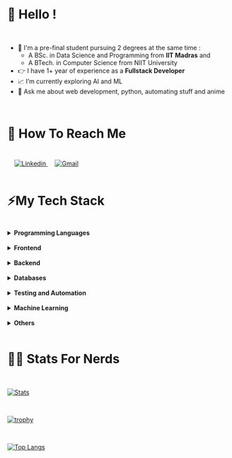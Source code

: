 # 👋 Hello !

<br>

- 📗 I'm a pre-final student pursuing 2 degrees at the same time :
  - A BSc. in Data Science and Programming from **IIT Madras** and
  - A BTech. in Computer Science from NIIT University
- 👉 I have 1+ year of experience as a **Fullstack Developer**
- 📈 I’m currently exploring AI and ML 
- 💬 Ask me about web development, python, automating stuff and anime

<br>

# 📲 How To Reach Me

<br>

<a href="www.linkedin.com/in/s-vishvam">
    <img style="margin: 0.4rem 0rem 0rem 1rem;" src="https://img.shields.io/badge/linkedin-%230077B5.svg?style=for-the-badge&logo=linkedin&logoColor=white" alt="Linkedin">
</a>
<a href="mailto:s.vishvam1025@gmail.com">
    <img style="margin: 0.4rem 0rem 0rem 1rem;" src="https://img.shields.io/badge/Gmail-D14836?style=for-the-badge&logo=gmail&logoColor=white" alt="Gmail">
</a>

<br>
<br>

# ⚡My Tech Stack 

<br>

<details>
    <summary><b>Programming Languages</b></summary>
    <div>
        <img style="margin: 0.4rem 0rem 0rem 1rem;" src="https://img.shields.io/badge/python-3670A0?style=for-the-badge&logo=python&logoColor=ffdd54" alt="Python">
        <img style="margin: 0.4rem 0rem 0rem 1rem;" src="https://img.shields.io/badge/c++-%2300599C.svg?style=for-the-badge&logo=c%2B%2B&logoColor=white" alt="C++">
        <img style="margin: 0.4rem 0rem 0rem 1rem;" src="https://img.shields.io/badge/java-%23ED8B00.svg?style=for-the-badge&logo=java&logoColor=white" alt="Java">
        <img style="margin: 0.4rem 0rem 0rem 1rem;" src="https://img.shields.io/badge/javascript-%23323330.svg?style=for-the-badge&logo=javascript&logoColor=%23F7DF1E" alt="Javascript">
        <img style="margin: 0.4rem 0rem 0rem 1rem;" src="https://img.shields.io/badge/shell_script-%23121011.svg?style=for-the-badge&logo=gnu-bash&logoColor=white" alt="Bash">
    </div>
</details>

<br>

<details>
    <summary><b>Frontend</b></summary>
    <ul>
        <li style="list-style: none; margin: 1rem 0rem 0rem 0rem;">
            <details>
                <summary><b>Markup, Templating and Styling</b></summary>
                <div>
                    <img style="margin: 0.4rem 0rem 0rem 1rem;" src="https://img.shields.io/badge/HTML5-E34F26?style=for-the-badge&logo=html5&logoColor=white" alt="HTML5">
                    <img style="margin: 0.4rem 0rem 0rem 1rem;" src="https://img.shields.io/badge/CSS3-1572B6?style=for-the-badge&logo=css3&logoColor=white" alt="CSS3">
                    <img style="margin: 0.4rem 0rem 0rem 1rem;" src="https://img.shields.io/badge/SASS-hotpink.svg?style=for-the-badge&logo=SASS&logoColor=white" alt="SASS">
                    <img style="margin: 0.4rem 0rem 0rem 1rem;" src="https://img.shields.io/badge/bootstrap-%23563D7C.svg?style=for-the-badge&logo=bootstrap&logoColor=white">
                    <img style="margin: 0.4rem 0rem 0rem 1rem;" src="https://img.shields.io/badge/tailwindcss-%2338B2AC.svg?style=for-the-badge&logo=tailwind-css&logoColor=white" alt="TailwindCSS">
                    <img style="margin: 0.4rem 0rem 0rem 1rem;" src="https://img.shields.io/badge/Markdown-000000?style=for-the-badge&logo=markdown&logoColor=white" alt="Markdown">
                    <img style="margin: 0.4rem 0rem 0rem 1rem;" src="https://img.shields.io/badge/latex-%23008080.svg?style=for-the-badge&logo=latex&logoColor=white" alt="LaTeX">
                    <img style="margin: 0.4rem 0rem 0rem 1rem;" src="https://img.shields.io/badge/Pug-FFF?style=for-the-badge&logo=pug&logoColor=A86454" alt="Pug Template">
                    <img style="margin: 0.4rem 0rem 0rem 1rem;" src="https://img.shields.io/badge/jinja-white.svg?style=for-the-badge&logo=jinja&logoColor=black" alt="Jinja Template">
                </div>
                <br>
            </details>
        </li>
        <li style="list-style: none; margin: 1rem 0rem 0rem 0rem;">
            <details>
                <summary><b>JavaScript Frameworks</b></summary>
                <div>        
                    <img style="margin: 0.4rem 0rem 0rem 1rem;" src="https://img.shields.io/badge/jquery-%230769AD.svg?style=for-the-badge&logo=jquery&logoColor=white" alt="jQuery">
                    <img style="margin: 0.4rem 0rem 0rem 1rem;" src="https://img.shields.io/badge/React-20232A?style=for-the-badge&logo=react&logoColor=61DAFB" alt="React">
                    <img style="margin: 0.4rem 0rem 0rem 1rem;" src="https://img.shields.io/badge/React_Router-CA4245?style=for-the-badge&logo=react-router&logoColor=white" alt="React Router">
                    <img style="margin: 0.4rem 0rem 0rem 1rem;" src="https://img.shields.io/badge/Vue.js-35495E?style=for-the-badge&logo=vuedotjs&logoColor=4FC08D" alt="Vue">
                    <img style="margin: 0.4rem 0rem 0rem 1rem;" src="https://img.shields.io/badge/Redux-593D88?style=for-the-badge&logo=redux&logoColor=white" alt="Redux">
                    <img style="margin: 0.4rem 0rem 0rem 1rem;" src="https://img.shields.io/badge/Socket.io-black?style=for-the-badge&logo=socket.io&badgeColor=010101">
                    <img style="margin: 0.4rem 0rem 0rem 1rem;" src="https://img.shields.io/badge/Babel-F9DC3e?style=for-the-badge&logo=babel&logoColor=black" alt="Babel">
                </div>
            </details>
        </li>
        <li style="list-style: none; margin: 1rem 0rem 0rem 0rem;">
            <details>
                <summary><b>Libraries</b></summary>
                <div>        
                    <img style="margin: 0.4rem 0rem 0rem 1rem;" src="https://img.shields.io/badge/p5%20js-ED225D?style=for-the-badge&logo=p5dotjs&logoColor=white" alt="p5.js">
                    <img style="margin: 0.4rem 0rem 0rem 1rem;" src="https://img.shields.io/badge/chart.js-F5788D.svg?style=for-the-badge&logo=chart.js&logoColor=white" alt="Chart.js">
                </div>
            </details>
        </li>
    </ul>
</details>

<br>

<details>
    <summary><b>Backend</b></summary>
    <div>
        <img style="margin: 0.4rem 0rem 0rem 1rem;" src="https://img.shields.io/badge/node.js-6DA55F?style=for-the-badge&logo=node.js&logoColor=white" alt="Node.js">
        <img style="margin: 0.4rem 0rem 0rem 1rem;" src="https://img.shields.io/badge/express.js-%23404d59.svg?style=for-the-badge&logo=express&logoColor=%2361DAFB" alt="Express.js">
        <img style="margin: 0.4rem 0rem 0rem 1rem;" src="https://img.shields.io/badge/flask-%23000.svg?style=for-the-badge&logo=flask&logoColor=white" alt="Flask">
        <img style="margin: 0.4rem 0rem 0rem 1rem;" src="https://img.shields.io/badge/gunicorn-%298729.svg?style=for-the-badge&logo=gunicorn&logoColor=white" alt="Gunicorn">
    </div>
</details>

<br>
    
<details>
    <summary><b>Databases</b></summary>
    <div>
        <img style="margin: 0.4rem 0rem 0rem 1rem;" src="https://img.shields.io/badge/MongoDB-%234ea94b.svg?style=for-the-badge&logo=mongodb&logoColor=white" alt="MongoDB">
        <img style="margin: 0.4rem 0rem 0rem 1rem;" src="https://img.shields.io/badge/postgres-%23316192.svg?style=for-the-badge&logo=postgresql&logoColor=white" alt="PostgreSQL">
        <img style="margin: 0.4rem 0rem 0rem 1rem;" src="https://img.shields.io/badge/sqlite-%2307405e.svg?style=for-the-badge&logo=sqlite&logoColor=white" alt="SQLite">
        <img style="margin: 0.4rem 0rem 0rem 1rem;" src="https://img.shields.io/badge/redis-%23DD0031.svg?style=for-the-badge&logo=redis&logoColor=white" alt="Redis">
    </div>
</details>

<br>

    
<details>
    <summary><b>Testing and Automation</b></summary>
    <div>
        <img style="margin: 0.4rem 0rem 0rem 1rem;" src="https://img.shields.io/badge/-jest-%23C21325?style=for-the-badge&logo=jest&logoColor=white" alt="Jest">
        <img style="margin: 0.4rem 0rem 0rem 1rem;" src="https://img.shields.io/badge/Selenium-43B02A?style=for-the-badge&logo=Selenium&logoColor=white" alt="Selenium">
    </div>
</details>

<br>

<details>
    <summary><b>Machine Learning</b></summary>
    <div>
        <img style="margin: 0.4rem 0rem 0rem 1rem;" src="https://img.shields.io/badge/numpy-%23013243.svg?style=for-the-badge&logo=numpy&logoColor=white" alt="Numpy">
        <img style="margin: 0.4rem 0rem 0rem 1rem;" src="https://img.shields.io/badge/pandas-%23150458.svg?style=for-the-badge&logo=pandas&logoColor=white" alt="Pandas">
        <img style="margin: 0.4rem 0rem 0rem 1rem;" src="https://img.shields.io/badge/scikit--learn-%23F7931E.svg?style=for-the-badge&logo=scikit-learn&logoColor=white" alt="Scikit-Learn">
        <img style="margin: 0.4rem 0rem 0rem 1rem;" src="https://img.shields.io/badge/Matplotlib-%23ffffff.svg?style=for-the-badge&logo=Matplotlib&logoColor=black" alt="Matplotlib">
        <img style="margin: 0.4rem 0rem 0rem 1rem;" src="https://img.shields.io/badge/jupyter-%23FA0F00.svg?style=for-the-badge&logo=jupyter&logoColor=white" alt="Jupyter Notebook">
    </div>
</details>

<br>

<details>
    <summary><b>Others</b></summary>
    <ul>
        <li style="list-style: none; margin: 1rem 0rem 0rem 0rem;">
            <details>
                <summary><b>Text Editors and IDEs</b></summary>
                <div>
                    <img style="margin: 0.4rem 0rem 0rem 1rem;" src="https://img.shields.io/badge/git-%23F05033.svg?style=for-the-badge&logo=git&logoColor=white" alt="Git">
                    <img style="margin: 0.4rem 0rem 0rem 1rem;" src="https://img.shields.io/badge/github-%23121011.svg?style=for-the-badge&logo=github&logoColor=white" alt="GitHub">
                    <img style="margin: 0.4rem 0rem 0rem 1rem;" src="https://img.shields.io/badge/Visual%20Studio%20Code-0078d7.svg?style=for-the-badge&logo=visual-studio-code&logoColor=white" alt="Visual Studio Code">
                    <img style="margin: 0.4rem 0rem 0rem 1rem;" src="https://img.shields.io/badge/Atom-%2366595C.svg?style=for-the-badge&logo=atom&logoColor=white" alt="Atom">
                    <img style="margin: 0.4rem 0rem 0rem 1rem;" src="https://img.shields.io/badge/Replit-DD1200?style=for-the-badge&logo=Replit&logoColor=white" alt="Replit">
                    <img style="margin: 0.4rem 0rem 0rem 1rem;" src="https://img.shields.io/badge/CodePen-white?style=for-the-badge&logo=codepen&logoColor=black" alt="Codepen">
                </div>
            </details>
        </li>
        <li style="list-style: none; margin: 1rem 0rem 0rem 0rem;">
            <details>
                <summary><b>Development Tools</b></summary>
                <div>
                    <img style="margin: 0.4rem 0rem 0rem 1rem;" src="https://img.shields.io/badge/Postman-FF6C37?style=for-the-badge&logo=postman&logoColor=white" alt="Postman">
                    <img style="margin: 0.4rem 0rem 0rem 1rem;" src="https://img.shields.io/badge/Insomnia-black?style=for-the-badge&logo=insomnia&logoColor=5849BE" alt="Insomnia">
                    <img style="margin: 0.4rem 0rem 0rem 1rem;" src="https://img.shields.io/badge/-Swagger-%23Clojure?style=for-the-badge&logo=swagger&logoColor=white" alt="Swagger">
            </details>
        </li>
        <li style="list-style: none; margin: 1rem 0rem 0rem 0rem;">
            <details>
                <summary><b>Version Control, Deployment and Cloud-Related Tools</b></summary>
                <div>
                    <img style="margin: 0.4rem 0rem 0rem 1rem;" src="https://img.shields.io/badge/heroku-%23430098.svg?style=for-the-badge&logo=heroku&logoColor=white" alt="Heroku">
                    <img style="margin: 0.4rem 0rem 0rem 1rem;" src="https://img.shields.io/badge/netlify-%23000000.svg?style=for-the-badge&logo=netlify&logoColor=#00C7B7" alt="Netlify">
                    <img style="margin: 0.4rem 0rem 0rem 1rem;" src="https://img.shields.io/badge/Render-%46E3B7.svg?style=for-the-badge&logo=render&logoColor=white" alt="Render">
                    <img style="margin: 0.4rem 0rem 0rem 1rem;" src="https://img.shields.io/badge/vercel-%23000000.svg?style=for-the-badge&logo=vercel&logoColor=white" alt="Vercel">
                    <img style="margin: 0.4rem 0rem 0rem 1rem;" src="https://img.shields.io/badge/GoogleCloud-%234285F4.svg?style=for-the-badge&logo=google-cloud&logoColor=white" alt="Google Cloud Platform">
                </div>
            </details>
        </li>
        <li style="list-style: none; margin: 1rem 0rem 0rem 0rem;">
            <details>
                <summary><b>Productivity Tools</b></summary>
                <div>
                    <img style="margin: 0.4rem 0rem 0rem 1rem;" src="https://img.shields.io/badge/jira-%230A0FFF.svg?style=for-the-badge&logo=jira&logoColor=white" alt="Jira">
                    <img style="margin: 0.4rem 0rem 0rem 1rem;" src="https://img.shields.io/badge/Notion-%23000000.svg?style=for-the-badge&logo=notion&logoColor=white" alt="Notion">
                </div>
            </details>
        </li>
</details>


<br>


# 👨‍💻 Stats For Nerds

<br>

[![Stats](https://github-readme-stats.vercel.app/api?username=Vishvam10&show_icons=true)](https://github-readme-stats.vercel.app/api?username=Vishvam10&show_icons=true)

<br>

[![trophy](https://github-profile-trophy.vercel.app/?username=Vishvam10&theme=juicyfresh&no-frame=true&column=4&&margin-w=20&no-bg=true)](https://github-profile-trophy.vercel.app/?username=Vishvam10&theme=juicyfresh&no-frame=true&column=4&&margin-w=20&no-bg=true)

<br>

[![Top Langs](https://github-readme-stats.vercel.app/api/top-langs/?username=Vishvam10&layout=compact)](https://github.com/anuraghazra/github-readme-stats)
